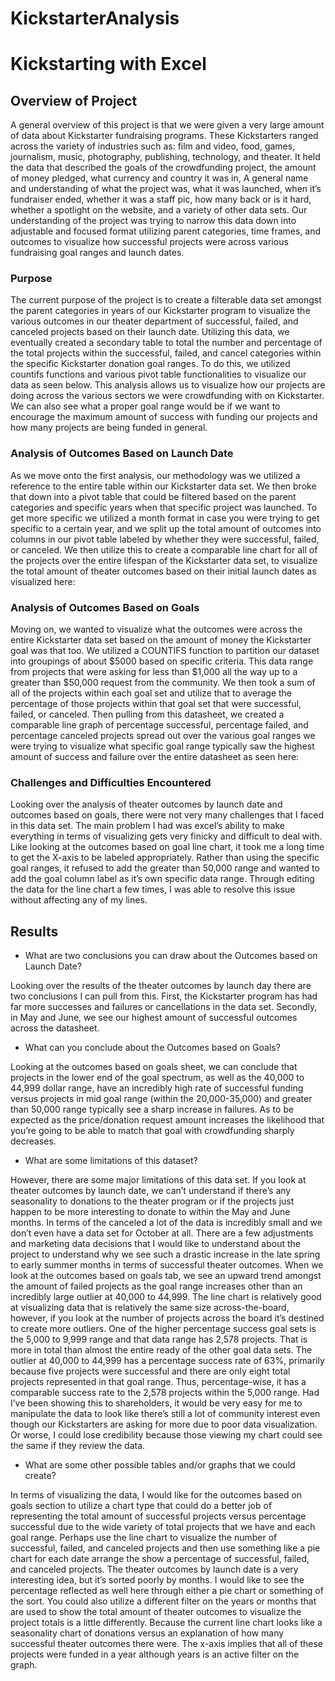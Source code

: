 # KickstarterAnalysis
# Kickstarting with Excel

## Overview of Project
A general overview of this project is that we were given a very large amount of data about Kickstarter fundraising programs. These Kickstarters ranged across the variety of industries such as: film and video, food, games, journalism, music, photography, publishing, technology, and theater. It held the data that described the goals of the crowdfunding project, the amount of money pledged, what currency and country it was in, A general name and understanding of what the project was, what it was launched, when it’s fundraiser ended, whether it was a staff pic, how many back or is it hard, whether a spotlight on the website, and a variety of other data sets. Our understanding of the project was trying to narrow this data down into adjustable and focused format utilizing parent categories, time frames, and outcomes to visualize how successful projects were across various fundraising goal ranges and launch dates.

### Purpose
The current purpose of the project is to create a filterable data set amongst the parent categories in years of our Kickstarter program to visualize the various outcomes in our theater department of successful, failed, and canceled projects based on their launch date. Utilizing this data, we eventually created a secondary table to total the number and percentage of the total projects within the successful, failed, and cancel categories within the specific Kickstarter donation goal ranges. To do this, we utilized countifs functions and various pivot table functionalities to visualize our data as seen below. This analysis allows us to visualize how our projects are doing across the various sectors we were crowdfunding with on Kickstarter. We can also see what a proper goal range would be if we want to encourage the maximum amount of success with funding our projects and how many projects are being funded in general.

### Analysis of Outcomes Based on Launch Date
As we move onto the first analysis, our methodology was we utilized a reference to the entire table within our Kickstarter data set. We then broke that down into a pivot table that could be filtered based on the parent categories and specific years when that specific project was launched. To get more specific we utilized a month format in case you were trying to get specific to a certain year, and we split up the total amount of outcomes into columns in our pivot table labeled by whether they were successful, failed, or canceled. We then utilize this to create a comparable line chart for all of the projects over the entire lifespan of the Kickstarter data set, to visualize the total amount of theater outcomes based on their initial launch dates as visualized here: 

### Analysis of Outcomes Based on Goals
Moving on, we wanted to visualize what the outcomes were across the entire Kickstarter data set based on the amount of money the Kickstarter goal was that too. We utilized a COUNTIFS function to partition our dataset into groupings of about $5000 based on specific criteria. This data range from projects that were asking for less than $1,000 all the way up to a greater than $50,000 request from the community. We then took a sum of all of the projects within each goal set and utilize that to average the percentage of those projects within that goal set that were successful, failed, or canceled. Then pulling from this datasheet, we created a comparable line graph of percentage successful, percentage failed, and percentage canceled projects spread out over the various goal ranges we were trying to visualize what specific goal range typically saw the highest amount of success and failure over the entire datasheet as seen here:

### Challenges and Difficulties Encountered
Looking over the analysis of theater outcomes by launch date and outcomes based on goals, there were not very many challenges that I faced in this data set. The main problem I had was excel’s ability to make everything in terms of visualizing gets very finicky and difficult to deal with. Like looking at the outcomes based on goal line chart, it took me a long time to get the X-axis to be labeled appropriately. Rather than using the specific goal ranges, it refused to add the greater than 50,000 range and wanted to add the goal column label as it’s own specific data range. Through editing the data for the line chart a few times, I was able to resolve this issue without affecting any of my lines.

## Results

- What are two conclusions you can draw about the Outcomes based on Launch Date?

Looking over the results of the theater outcomes by launch day there are two conclusions I can pull from this. First, the Kickstarter program has had far more successes and failures or cancellations in the data set. Secondly, in May and June, we see our highest amount of successful outcomes across the datasheet. 

- What can you conclude about the Outcomes based on Goals?

Looking at the outcomes based on goals sheet, we can conclude that projects in the lower end of the goal spectrum, as well as the 40,000 to 44,999 dollar range, have an incredibly high rate of successful funding versus projects in mid goal range (within the 20,000-35,000) and greater than 50,000 range typically see a sharp increase in failures. As to be expected as the price/donation request amount increases the likelihood that you’re going to be able to match that goal with crowdfunding sharply decreases.

- What are some limitations of this dataset?

However, there are some major limitations of this data set. If you look at theater outcomes by launch date, we can’t understand if there’s any seasonality to donations to the theater program or if the projects just happen to be more interesting to donate to within the May and June months. In terms of the canceled a lot of the data is incredibly small and we don’t even have a data set for October at all. There are a few adjustments and marketing data decisions that I would like to understand about the project to understand why we see such a drastic increase in the late spring to early summer months in terms of successful theater outcomes. When we look at the outcomes based on goals tab, we see an upward trend amongst the amount of failed projects as the goal range increases other than an incredibly large outlier at 40,000 to 44,999. The line chart is relatively good at visualizing data that is relatively the same size across-the-board, however, if you look at the number of projects across the board it’s destined to create more outliers. One of the higher percentage success goal sets is the 5,000 to 9,999 range and that data range has 2,578 projects. That is more in total than almost the entire ready of the other goal data sets. The outlier at 40,000 to 44,999 has a percentage success rate of 63%, primarily because five projects were successful and there are only eight total projects represented in that goal range. Thus, percentage-wise, it has a comparable success rate to the 2,578 projects within the 5,000 range. Had I’ve been showing this to shareholders, it would be very easy for me to manipulate the data to look like there’s still a lot of community interest even though our Kickstarters are asking for more due to poor data visualization. Or worse, I could lose credibility because those viewing my chart could see the same if they review the data.

- What are some other possible tables and/or graphs that we could create?

In terms of visualizing the data, I would like for the outcomes based on goals section to utilize a chart type that could do a better job of representing the total amount of successful projects versus percentage successful due to the wide variety of total projects that we have and each goal range. Perhaps use the line chart to visualize the number of successful, failed, and canceled projects and then use something like a pie chart for each date arrange the show a percentage of successful, failed, and canceled projects. The theater outcomes by launch date is a very interesting idea, but it’s sorted poorly by months. I would like to see the percentage reflected as well here through either a pie chart or something of the sort. You could also utilize a different filter on the years or months that are used to show the total amount of theater outcomes to visualize the project totals is a little differently. Because the current line chart looks like a seasonality chart of donations versus an explanation of how many successful theater outcomes there were. The x-axis implies that all of these projects were funded in a year although years is an active filter on the graph.

